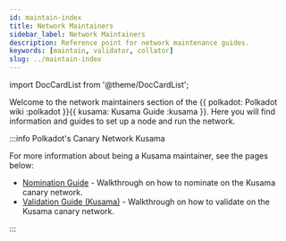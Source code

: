 ```yaml
---
id: maintain-index
title: Network Maintainers
sidebar_label: Network Maintainers
description: Reference point for network maintenance guides.
keywords: [maintain, validator, collator]
slug: ../maintain-index
---
```


import DocCardList from '@theme/DocCardList';

Welcome to the network maintainers section of the
{{ polkadot: Polkadot wiki :polkadot }}{{ kusama: Kusama Guide :kusama }}. Here you will find
information and guides to set up a node and run the network.

<DocCardList />

:::info Polkadot's Canary Network Kusama

For more information about being a Kusama maintainer, see the pages below:

- [Nomination Guide](../learn/learn-nominator.md) - Walkthrough on how to nominate on the Kusama
  canary network.
- [Validation Guide (Kusama)](kusama/maintain-guides-how-to-validate-kusama.md) - Walkthrough on how
  to validate on the Kusama canary network.

:::
